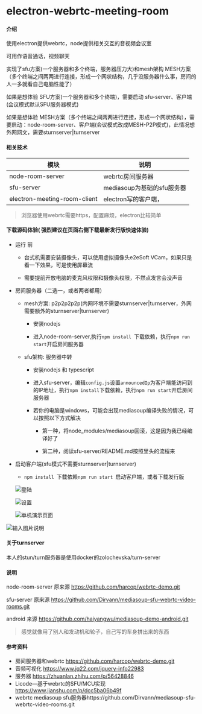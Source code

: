 # electron-webrtc-meeting-room

#### 介绍


使用electron提供webrtc，node提供相关交互的音视频会议室  

可用作语音通话，视频聊天

实现了sfu方案(一个服务器和多个终端，服务器压力大)和mesh架构 MESH方案（多个终端之间两两进行连接，形成一个网状结构，几乎没服务器什么事，房间的人一多就看自己电脑性能了） 

如果是想体验 SFU方案(一个服务器和多个终端)，需要启动 sfu-server、客户端(会议模式默认SFU服务器模式)  

如果是想体验 MESH方案（多个终端之间两两进行连接，形成一个网状结构），需要启动：node-room-server、客户端(会议模式改成MESH-P2P模式)，此情况想外网网文，需要sturnserver|turnserver


#### 相关技术

 | 模块  | 说明  |
|---|---|
| node-room-server  | webrtc房间服务器  |
| sfu-server  | mediasoup为基础的sfu服务器  |
| electron-meeting-room-client | electron写的客户端， |

> 浏览器使用webrtc需要https，配置麻烦，electron比较简单

 
#### 下载源码体验( 强烈建议在页面右侧下载最新发行版快速体验)

 - 运行 前 
 
   - 台式机需要安装摄像头，可以使用虚拟摄像头e2eSoft VCam，如果只是看一下效果，可是使用屏幕流
   
   - 需要提前开放电脑的麦克风权限和摄像头权限，不然点发言会没声音
   
   
 - 房间服务器（二选一，或者两者都用）
 
     - mesh方案: p2p2p2p2p(内网环境不需要sturnserver|turnserver，外网需要额外的sturnserver|turnserver)
     
       - 安装nodejs 
       
       - 进入node-room-server,执行`npm install `下载依赖，执行`npm run start`开启房间服务器
       
     - sfu架构: 服务器中转
     
       - 安装nodejs 和 typescript
       
       - 进入sfu-server，编辑`config.js`设置`announcedIp`为客户端能访问到的IP地址，执行`npm install`下载依赖，执行`npm run start`开启房间服务器
       
       - 若你的电脑是windows，可能会出现mediasoup编译失败的情况，可以按照以下方式解决
       
         - 第一种，将node_modules/mediasoup回滚，这是因为我已经编译好了
         
         - 第二种，阅读sfu-server/README.md按照里头的流程来
     
 - 启动客户端(sfu模式不需要sturnserver|turnserver)
 
   - `npm install `下载依赖`npm run start `启动客户端，或者下载发行版

   ![登陆](https://images.gitee.com/uploads/images/2021/0403/182506_85891f2e_1927643.png "client01.png")

   ![设置](https://images.gitee.com/uploads/images/2021/0403/182523_896244c2_1927643.png "client02.png")

   ![单机演示页面](https://images.gitee.com/uploads/images/2021/0403/182544_3fe56e5e_1927643.png "client04.png")

  ![输入图片说明](https://images.gitee.com/uploads/images/2021/0414/165352_0c82a2bc_1927643.png "QQ20210414165306.png")

#### 关于turnserver

   本人的stun/turn服务器是使用docker的zolochevska/turn-server

#### 说明

   node-room-server 原来源 https://github.com/harcop/webrtc-demo.git
   
   sfu-server 原来源 https://github.com/Dirvann/mediasoup-sfu-webrtc-video-rooms.git
   
   android 来源 https://github.com/haiyangwu/mediasoup-demo-android.git

   > 感觉就像用了别人和发动机和轮子，自己写的车身拼出来的东西
   
#### 参考资料
 - 房间服务器和webrtc https://github.com/harcop/webrtc-demo.git
 - 音频可视化 https://www.jq22.com/jquery-info22983
 - 服务器 https://zhuanlan.zhihu.com/p/56428846
 - Licode—基于webrtc的SFU/MCU实现 https://www.jianshu.com/p/dcc5ba06b49f
 - webrtc mediasoup sfu服务器https://github.com/Dirvann/mediasoup-sfu-webrtc-video-rooms.git

